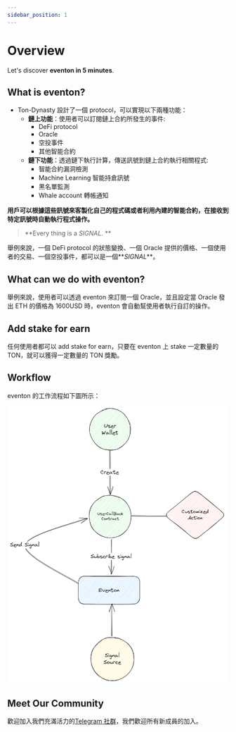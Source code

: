 ```yaml
---
sidebar_position: 1
---
```


# Overview

Let's discover **eventon in 5 minutes**.

## What is eventon?

- Ton-Dynasty 設計了一個 protocol，可以實現以下兩種功能：
  - **鏈上功能**：使用者可以訂閱鏈上合約所發生的事件:
    - DeFi protocol
    - Oracle
    - 空投事件
    - 其他智能合約
  - **鏈下功能**：透過鏈下執行計算，傳送訊號到鏈上合約執行相關程式:
    - 智能合約漏洞檢測
    - Machine Learning 智能持倉訊號
    - 黑名單監測
    - Whale account 轉帳通知

  
**用戶可以根據這些訊號來客製化自己的程式碼或者利用內建的智能合約，在接收到特定訊號時自動執行程式操作。**


> **Every thing is a _SIGNAL_. **

舉例來說，一個 DeFi protocol 的狀態變換、一個 Oracle 提供的價格、一個使用者的交易、一個空投事件，都可以是一個**_SIGNAL_**。

## What can we do with eventon?

舉例來說，使用者可以透過 eventon 來訂閱一個 Oracle，並且設定當 Oracle 發出 ETH 的價格為 1600USD 時，eventon 會自動幫使用者執行自訂的操作。

## Add stake for earn

任何使用者都可以 add stake for earn，只要在 eventon 上 stake 一定數量的 TON，就可以獲得一定數量的 TON 獎勵。

## Workflow

eventon 的工作流程如下圖所示：

![eventon Workflow](/img/eventon-workflow.png)

## Meet Our Community

歡迎加入我們充滿活力的[Telegram 社群](https://t.me/+5affnJVZV4I4MTI1)，我們歡迎所有新成員的加入。
